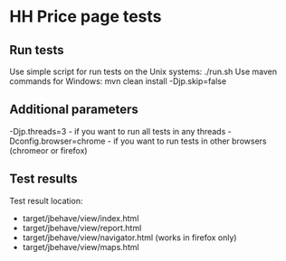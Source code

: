 # HH Price page tests

## Run tests

Use simple script for run tests on the  Unix systems:
  ./run.sh
Use maven commands for Windows: 
  mvn clean install -Djp.skip=false

## Additional parameters

-Djp.threads=3 			- if you want to run all tests in any threads
-Dconfig.browser=chrome		- if you want to run tests in other browsers (chromeor or firefox)

## Test results

Test result location:
- target/jbehave/view/index.html
- target/jbehave/view/report.html
- target/jbehave/view/navigator.html (works in firefox only)
- target/jbehave/view/maps.html
